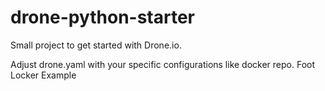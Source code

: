 # drone-python-starter
Small project to get started with Drone.io.

Adjust drone.yaml with your specific configurations like docker repo.
Foot Locker Example 
